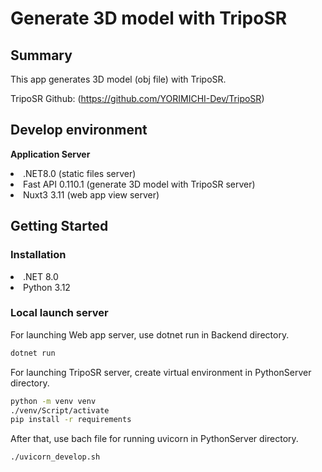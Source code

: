 # Generate 3D model with TripoSR
## Summary
This app generates 3D model (obj file) with TripoSR.

TripoSR Github:
(https://github.com/YORIMICHI-Dev/TripoSR)

## Develop environment
<b>Application Server</b>
<ui>
    <li>.NET8.0 (static files server)</li>
    <li>Fast API 0.110.1 (generate 3D model with TripoSR server)</li>
    <li>Nuxt3 3.11 (web app view server)</li>
</ui>

## Getting Started
### Installation
<ui>
    <li>.NET 8.0</li>
    <li>Python 3.12</li>
</ui>

### Local launch server
For launching Web app server, use dotnet run in Backend directory.
```c#
dotnet run
```

For launching TripoSR server, create virtual environment in PythonServer directory.
```sh
python -m venv venv
./venv/Script/activate
pip install -r requirements
```

After that, use bach file for running uvicorn in PythonServer directory.
```sh
./uvicorn_develop.sh
```

